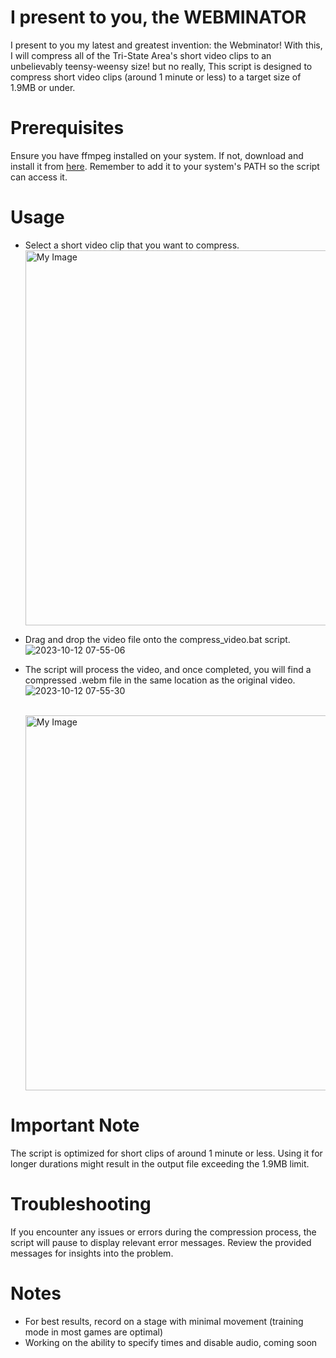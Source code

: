 # I present to you, the WEBMINATOR
I present to you my latest and greatest invention: the Webminator! With this, I will compress all of the Tri-State Area's short video clips to an unbelievably teensy-weensy size! but no really, This script is designed to compress short video clips (around 1 minute or less) to a target size of 1.9MB or under.

# Prerequisites
Ensure you have ffmpeg installed on your system. If not, download and install it from [here](https://ffmpeg.org/download.html). Remember to add it to your system's PATH so the script can access it.
# Usage
* Select a short video clip that you want to compress.
  <br><img src="https://github.com/cce2955/webminator/assets/44739551/f0726f88-29a4-4453-b4ac-9df8415c1541" alt="My Image" width="600"/>
  
* Drag and drop the video file onto the compress_video.bat script.
  ![2023-10-12 07-55-06](https://github.com/cce2955/webminator/assets/44739551/d0a7ebe2-baab-431c-8433-68fccf967f87)

* The script will process the video, and once completed, you will find a compressed .webm file in the same location as the original video.
  ![2023-10-12 07-55-30](https://github.com/cce2955/webminator/assets/44739551/68e3f27c-2c61-4b21-980e-ae8dae617be8)
  
  <br><img src="https://github.com/cce2955/webminator/assets/44739551/9ed2c179-98fa-4100-a142-9fdbdd19c845" alt="My Image" width="600"/>


# Important Note

The script is optimized for short clips of around 1 minute or less. Using it for longer durations might result in the output file exceeding the 1.9MB limit.

# Troubleshooting
If you encounter any issues or errors during the compression process, the script will pause to display relevant error messages. Review the provided messages for insights into the problem.

# Notes
* For best results, record on a stage with minimal movement (training mode in most games are optimal)
* Working on the ability to specify times and disable audio, coming soon


